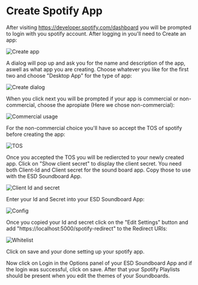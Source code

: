 # Create Spotify App 
After visiting https://developer.spotify.com/dashboard you will be prompted to login with you spotify account. After logging in you'll need to Create an app:

![Create app](https://raw.githubusercontent.com/VVEIRD/Images/master/spotify/01-Dashboard.png)

A dialog will pop up and ask you for the name and description of the app, aswell as what app you are creating. Choose whatever you like for the first two and choose "Desktop App" for the type of app:

![Create dialog](https://raw.githubusercontent.com/VVEIRD/Images/master/spotify/02-Create-App-Dialog.png)

When you click next you will be prompted if your app is commercial or non-commercial, choose the apropiate (Here we chose non-commercial):

![Commercial usage](https://raw.githubusercontent.com/VVEIRD/Images/master/spotify/03-Non-Commercial-Usage.png)

For the non-commercial choice you'll have so accept the TOS of spotify before creating the app:

![TOS](https://raw.githubusercontent.com/VVEIRD/Images/master/spotify/04-Accept-TOS.png)

Once you accepted the TOS you will be rediercted to your newly created app. Click on "Show client secret" to display the client secret. You need both Client-Id and Client secret for the sound board app. Copy those to use with the ESD Soundboard App.

![Client Id and secret](https://raw.githubusercontent.com/VVEIRD/Images/master/spotify/05-Get-Client-Id-and-Secret.png)

Enter your Id and Secret into your ESD Soundboard App:

![Config](https://raw.githubusercontent.com/VVEIRD/Images/master/ESDSoundboardApp/Frontend-06-Spotify-Options.png)

Once you copied your Id and secret click on the "Edit Settings" button and add "https://localhost:5000/spotify-redirect" to the Redirect URIs:

![Whitelist](https://raw.githubusercontent.com/VVEIRD/Images/master/spotify/06-Add-Redirect_URI.png)

Click on save and your done setting up your spotify app.

Now click on Login in the Options panel of your ESD Soundboard App and if the login was successful, click on save. After that your Spotify Playlists should be present when you edit the themes of your Soundboards.
